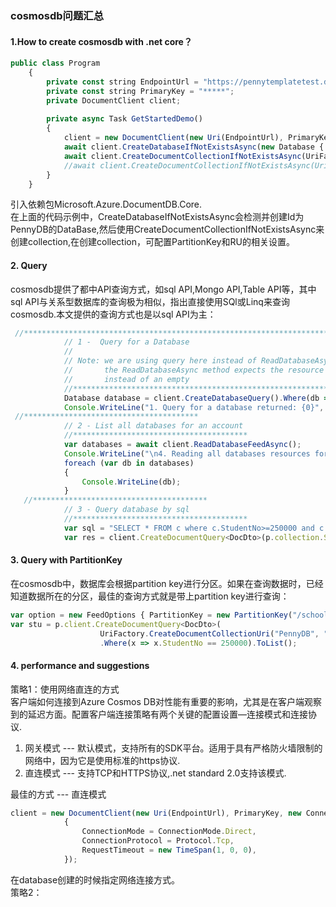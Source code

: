 ### cosmosdb问题汇总

#### 1.How to create cosmosdb with .net core？
```javascript
public class Program
    {
        private const string EndpointUrl = "https://pennytemplatetest.documents.azure.cn:443/";
        private const string PrimaryKey = "*****";
        private DocumentClient client;
        
        private async Task GetStartedDemo()
        {
            client = new DocumentClient(new Uri(EndpointUrl), PrimaryKey);
            await client.CreateDatabaseIfNotExistsAsync(new Database { Id = "PennyDB" });
            await client.CreateDocumentCollectionIfNotExistsAsync(UriFactory.CreateDatabaseUri("PennyDB"), new DocumentCollection { Id = "MyCollection4", PartitionKey = new PartitionKeyDefinition { Paths = new Collection<string> { "/country" } } }, new RequestOptions { OfferThroughput = 1000 });
            //await client.CreateDocumentCollectionIfNotExistsAsync(UriFactory.CreateDatabaseUri("PennyDB"), new DocumentCollection { Id = "PennyCollection4" },  new RequestOptions { PartitionKey = new PartitionKeyDefinition { Paths = new Collection<string> { "/country" } }, OfferThroughput = 1000 });
        }      
    }
```
引入依赖包Microsoft.Azure.DocumentDB.Core.<br/>
在上面的代码示例中，CreateDatabaseIfNotExistsAsync会检测并创建Id为PennyDB的DataBase,然后使用CreateDocumentCollectionIfNotExistsAsync来创建collection,在创建collection，可配置PartitionKey和RU的相关设置。<br/>

#### 2. Query
cosmosdb提供了都中API查询方式，如sql API,Mongo API,Table API等，其中sql API与关系型数据库的查询极为相似，指出直接使用SQl或Linq来查询cosmosdb.本文提供的查询方式也是以sql API为主：
```javascript
 //********************************************************************************************************
            // 1 -  Query for a Database
            //
            // Note: we are using query here instead of ReadDatabaseAsync because we're checking if something exists
            //       the ReadDatabaseAsync method expects the resource to be there, if its not we will get an error
            //       instead of an empty 
            //********************************************************************************************************
            Database database = client.CreateDatabaseQuery().Where(db => db.Id == databaseId).AsEnumerable().FirstOrDefault();
            Console.WriteLine("1. Query for a database returned: {0}", database==null?"no results":database.Id);
 //***************************************
            // 2 - List all databases for an account
            //***************************************
            var databases = await client.ReadDatabaseFeedAsync();
            Console.WriteLine("\n4. Reading all databases resources for an account");
            foreach (var db in databases)
            {
                Console.WriteLine(db);    
            }
   //***************************************
            // 3 - Query database by sql
            //***************************************
            var sql = "SELECT * FROM c where c.StudentNo>=250000 and c.StudentNo <= 250020";
            var res = client.CreateDocumentQuery<DocDto>(p.collection.SelfLink, sql).ToList();
```

#### 3. Query with PartitionKey
在cosmosdb中，数据库会根据partition key进行分区。如果在查询数据时，已经知道数据所在的分区，最佳的查询方式就是带上partition key进行查询：
```javascript
var option = new FeedOptions { PartitionKey = new PartitionKey("/school")};
var stu = p.client.CreateDocumentQuery<DocDto>(
                    UriFactory.CreateDocumentCollectionUri("PennyDB", "MyCollection4"), option)
                    .Where(x => x.StudentNo == 250000).ToList();
```

#### 4. performance and suggestions
策略1：使用网络直连的方式<br/>
客户端如何连接到Azure Cosmos DB对性能有重要的影响，尤其是在客户端观察到的延迟方面。配置客户端连接策略有两个关键的配置设置—连接模式和连接协议.<br/>
1) 网关模式 --- 默认模式，支持所有的SDK平台。适用于具有严格防火墙限制的网络中，因为它是使用标准的https协议.<br/>
2) 直连模式 --- 支持TCP和HTTPS协议,.net standard 2.0支持该模式.<br/>

最佳的方式 --- 直连模式
```javascript
client = new DocumentClient(new Uri(EndpointUrl), PrimaryKey, new ConnectionPolicy
            {
                ConnectionMode = ConnectionMode.Direct,
                ConnectionProtocol = Protocol.Tcp,
                RequestTimeout = new TimeSpan(1, 0, 0),
            });
```
在database创建的时候指定网络连接方式。<br/>
策略2：
